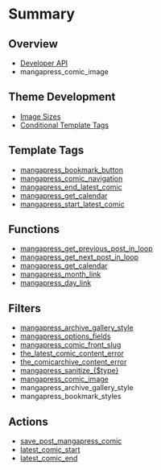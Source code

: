 # Summary

## Overview

* [Developer API](README.md)
* mangapress\_comic\_image

## Theme Development

* [Image Sizes](//image-sizes.md)
* [Conditional Template Tags](/conditional-template-tags.md)

## Template Tags

* [mangapress\_bookmark\_button](mangapressbookmark-button.md)
* [mangapress\_comic\_navigation](/mangapress-comic-navigation.md)
* [mangapress\_end\_latest\_comic](/mangapress-end-latest-comic.md)
* [mangapress\_get\_calendar](//mangapress-get-calendar.md)
* [mangapress\_start\_latest\_comic](/mangapress-start-latest-comic.md)

## Functions

* [mangapress\_get\_previous\_post\_in\_loop](mangapress-get-previous-post-in-loop.md)
* [mangapress\_get\_next\_post\_in\_loop](mangapress-get-next-post-in-loop.md)
* [mangapress\_get\_calendar](//mangapress-get-calendar.md)
* [mangapress\_month\_link](mangapress-month-link.md)
* [mangapress\_day\_link](mangapress-day-link.md)

## Filters

* [mangapress\_archive\_gallery\_style](filters/mangapressarchive-gallery-style.md)
* [mangapress\_options\_fields](filters/mangapressoption-fields.md)
* [mangapress\_comic\_front\_slug](filters/mangapresscomic-front-slug.md)
* [the\_latest\_comic\_content\_error](filters/thecomicarchive-content-error/thelatest-comic-content-error.md)
* [the\_comicarchive\_content\_error](filters/thecomicarchive-content-error.md)
* [mangapress\_sanitize\_{$type}](mangapresssanitize-type.md)
* [mangapress\_comic\_image](filters/mangapresscomic-image.md)
* mangapress\_archive\_gallery\_style
* mangapress\_bookmark\_styles

## Actions

* [save\_post\_mangapress\_comic](actions/savepost-mangapresscomic.md)
* [latest\_comic\_start](actions/latestcomic-start.md)
* [latest\_comic\_end](actions/latestcomic-end.md)



